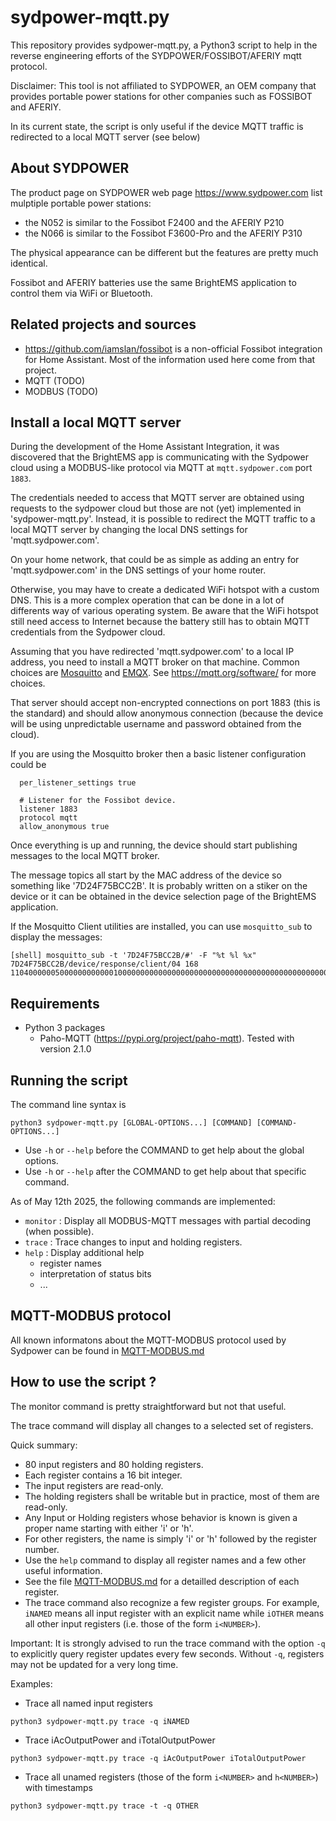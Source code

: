 # sydpower-mqtt.py

This repository provides sydpower-mqtt.py, a Python3 script to help in the reverse engineering efforts of the SYDPOWER/FOSSIBOT/AFERIY mqtt protocol.  

Disclaimer: This tool is not affiliated to SYDPOWER, an OEM company that provides portable power stations for other companies such as FOSSIBOT and AFERIY.

In its current state, the script is only useful if the device MQTT traffic is redirected to a local MQTT server (see below)

## About SYDPOWER

The product page on SYDPOWER web page https://www.sydpower.com list mulptiple portable power stations:
   - the N052 is similar to the Fossibot F2400 and the AFERIY P210
   - the N066 is similar to the Fossibot F3600-Pro and the AFERIY P310 

The physical appearance can be different but the features are pretty much identical.

Fossibot and AFERIY batteries use the same BrightEMS application to control them via WiFi or Bluetooth.

## Related projects and sources

  - https://github.com/iamslan/fossibot is a non-official Fossibot integration for Home Assistant. Most of the information used here come from that project.
  - MQTT   (TODO)
  - MODBUS (TODO)

## Install a local MQTT server

During the development of the Home Assistant Integration, it was discovered that the BrightEMS app is communicating with the Sydpower cloud using a MODBUS-like protocol via MQTT at `mqtt.sydpower.com` port `1883`.

The credentials needed to access that MQTT server are obtained using requests to the sydpower cloud but those are not (yet) implemented in 'sydpower-mqtt.py'. Instead, it is possible to redirect the MQTT traffic to a local MQTT server by changing the local DNS settings for 'mqtt.sydpower.com'.

On your home network, that could be as simple as adding an entry for 'mqtt.sydpower.com' in the DNS settings of your home router. 

Otherwise, you may have to create a dedicated WiFi hotspot with a custom DNS. This is a more complex operation that can be done in a lot of differents way of various operating system. Be aware that the WiFi hotspot still need access to Internet because the battery still has to obtain MQTT credentials from the Sydpower cloud.   

Assuming that you have redirected 'mqtt.sydpower.com' to a local IP address, you need to install a MQTT broker on that machine. Common choices are [Mosquitto](https://www.mosquitto.org/) and  [EMQX](https://www.emqx.com/en/products/emqx). See https://mqtt.org/software/ for more choices.

That server should accept non-encrypted connections on port 1883 (this is the standard) and should allow anonymous connection (because the device will be using unpredictable username and password obtained from the cloud).

If you are using the Mosquitto broker then a basic listener configuration could be 
```
  per_listener_settings true
  
  # Listener for the Fossibot device.
  listener 1883
  protocol mqtt
  allow_anonymous true
```

Once everything is up and running, the device should start publishing messages to the local MQTT broker.

The message topics all start by the MAC address of the device so something like '7D24F75BCC2B'. It is probably written on a stiker on the device or it can be obtained in the device selection page of the BrightEMS application. 

If the Mosquitto Client utilities are installed, you can use `mosquitto_sub` to display the messages:

```
[shell] mosquitto_sub -t '7D24F75BCC2B/#' -F "%t %l %x"
7D24F75BCC2B/device/response/client/04 168 11040000005000000000000100000000000000000000000000000000000000000000000000000000000008fe01f4000800a000000000000000000000000000000000000000000000000000000000000000000000000800000804000000000000000000003000400000000000000000b400000188000002380000000008860000000000ffffff0000000000000000000000000000000000000000000000000000000000000000c314
```

## Requirements 

- Python 3 packages
  - Paho-MQTT (https://pypi.org/project/paho-mqtt). Tested with version 2.1.0

## Running the script

The command line syntax is

```
python3 sydpower-mqtt.py [GLOBAL-OPTIONS...] [COMMAND] [COMMAND-OPTIONS...] 
```

- Use `-h` or `--help` before the COMMAND to get help about the global options.
- Use `-h` or `--help` after the COMMAND to get help about that specific command.

As of May 12th 2025, the following commands are implemented:
  - `monitor` : Display all MODBUS-MQTT messages with partial decoding (when possible).
  - `trace` : Trace changes to input and holding registers. 
  - `help` : Display additional help
    - register names
    - interpretation of status bits
    - ...

## MQTT-MODBUS protocol

All known informatons about the MQTT-MODBUS protocol used by Sydpower can be found in [MQTT-MODBUS.md](MQTT-MODBUS.md)

## How to use the script ? 

The monitor command is pretty straightforward but not that useful.

The trace command will display all changes to a selected set of registers.

Quick summary:
   - 80 input registers and 80 holding registers.
   - Each register contains a 16 bit integer.
   - The input registers are read-only.
   - The holding registers shall be writable but in practice, most of them are read-only.
   - Any Input or Holding registers whose behavior is known is given a proper name starting with either 'i' or 'h'. 
   - For other registers, the name is simply 'i' or 'h' followed by the register number.
   - Use the `help` command to display all register names and a few other useful information.
   - See the file [MQTT-MODBUS.md](MQTT-MODBUS.md) for a detailled description of each register.
   - The trace command also recognize a few register groups. For example, `iNAMED` means all input register with an explicit name while `iOTHER` means all other input registers (i.e. those of the form `i<NUMBER>`).
   

Important: It is strongly advised to run the trace command with the option `-q` to explicitly query register updates every few seconds. Without `-q`, registers may not be updated for a very long time.

Examples:

- Trace all named input registers 
```
python3 sydpower-mqtt.py trace -q iNAMED 
```
- Trace iAcOutputPower and iTotalOutputPower  
```
python3 sydpower-mqtt.py trace -q iAcOutputPower iTotalOutputPower 
```
- Trace all unamed registers (those of the form `i<NUMBER>` and `h<NUMBER>`)
with timestamps
```
python3 sydpower-mqtt.py trace -t -q OTHER 
```
